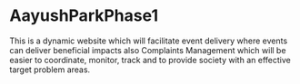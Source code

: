 # AayushParkPhase1
This is a dynamic website which will facilitate event delivery where events can deliver beneficial impacts also Complaints Management which will be easier to coordinate, monitor, track and to provide society with an effective  target problem areas.
